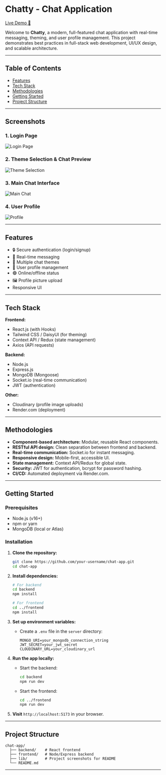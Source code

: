 # Chatty - Chat Application

[Live Demo 🚀](https://chat-app-1mar.onrender.com)

Welcome to **Chatty**, a modern, full-featured chat application with real-time messaging, theming, and user profile management. This project demonstrates best practices in full-stack web development, UI/UX design, and scalable architecture.

---

## Table of Contents

- [Features](#features)
- [Tech Stack](#tech-stack)
- [Methodologies](#methodologies)
- [Getting Started](#getting-started)
- [Project Structure](#project-structure)

---

## Screenshots

### 1. Login Page
![Login Page](lib/login.png)

### 2. Theme Selection & Chat Preview
![Theme Selection](lib/theme-selection.png)

### 3. Main Chat Interface
![Main Chat](lib/main-chat.png)

### 4. User Profile
![Profile](lib/profile.png)

---

## Features

- 🔒 Secure authentication (login/signup)
- 💬 Real-time messaging
- 🎨 Multiple chat themes
- 👤 User profile management
- 🟢 Online/offline status
- 🖼️ Profile picture upload
- Responsive UI

---

## Tech Stack

**Frontend:**
- React.js (with Hooks)
- Tailwind CSS / DaisyUI (for theming)
- Context API / Redux (state management)
- Axios (API requests)

**Backend:**
- Node.js
- Express.js
- MongoDB (Mongoose)
- Socket.io (real-time communication)
- JWT (authentication)

**Other:**
- Cloudinary (profile image uploads)
- Render.com (deployment)

---

## Methodologies

- **Component-based architecture:** Modular, reusable React components.
- **RESTful API design:** Clean separation between frontend and backend.
- **Real-time communication:** Socket.io for instant messaging.
- **Responsive design:** Mobile-first, accessible UI.
- **State management:** Context API/Redux for global state.
- **Security:** JWT for authentication, bcrypt for password hashing.
- **CI/CD:** Automated deployment via Render.com.

---

## Getting Started

### Prerequisites

- Node.js (v16+)
- npm or yarn
- MongoDB (local or Atlas)

### Installation

1. **Clone the repository:**
   ```bash
   git clone https://github.com/your-username/chat-app.git
   cd chat-app
   ```

2. **Install dependencies:**
   ```bash
   # For backend
   cd backend
   npm install

   # For frontend
   cd ../frontend
   npm install
   ```

3. **Set up environment variables:**

   - Create a `.env` file in the `server` directory:
     ```
     MONGO_URI=your_mongodb_connection_string
     JWT_SECRET=your_jwt_secret
     CLOUDINARY_URL=your_cloudinary_url
     ```

4. **Run the app locally:**

   - Start the backend:
     ```bash
     cd backend
     npm run dev
     ```

   - Start the frontend:
     ```bash
     cd ../frontend
     npm run dev
     ```

5. **Visit** `http://localhost:5173` in your browser.

---

## Project Structure

```
chat-app/
  ├── backend/    # React frontend
  ├── frontend/   # Node/Express backend
  ├── lib/        # Project screenshots for README
  └── README.md
```
---